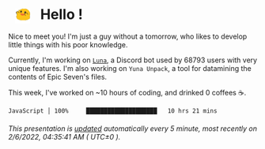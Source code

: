 <h1>   <img src="./spoink.gif" style="vertical-align:middle;" width="30px">   Hello ! </h1>

Nice to meet you! I'm just a guy without a tomorrow, who likes to develop little things with his poor knowledge.

Currently, I'm working on <a href='https://github.com/Asgarrrr/Luna'>`Luna`</a>, a Discord bot used by 68793 users with very unique features. I'm also working on `Yuna Unpack`, a tool for datamining the contents of Epic Seven's files.

This week, I've worked on ~10 hours of coding, and drinked 0 coffees ☕.

```
JavaScript │ 100%     ████████████████████   10 hrs 21 mins
```

###### This presentation is [updated](https://github.com/Asgarrrr) automatically every 5 minute, most recently on 2/6/2022, 04:35:41 AM ( UTC±0 ).